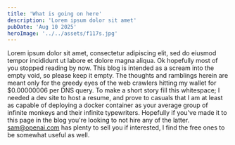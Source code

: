 ```yaml
---
title: 'What is going on here'
description: 'Lorem ipsum dolor sit amet'
pubDate: 'Aug 10 2025'
heroImage: '../../assets/f117s.jpg'
---
```


Lorem ipsum dolor sit amet, consectetur adipiscing elit, 
sed do eiusmod tempor incididunt ut labore et dolore magna aliqua. 
Ok hopefully most of you stopped reading by now. 
This blog is intended as a scream into the empty void, so please keep it empty. 
The thoughts and ramblings herein are meant only for the greedy eyes of the web crawlers hitting my 
wallet for $0.00000006 per DNS query. To make a short story fill this whitespace; I needed a dev site to host a resume, 
and prove to casuals that I am at least as capable of deploying a docker container as your average group 
of infinite monkeys and their infinite typewriters. Hopefully if you've made it to this page in the blog you're 
looking to not hire any of the latter. sam@openai.com has plenty to sell you if interested, 
I find the free ones to be somewhat useful as well.
